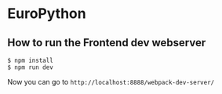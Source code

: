 # EuroPython

## How to run the Frontend dev webserver

```
$ npm install
$ npm run dev
```

Now you can go to `http://localhost:8888/webpack-dev-server/`

